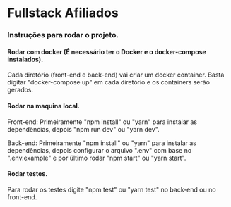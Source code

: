 # Fullstack Afiliados

### Instruções para rodar o projeto.

#### Rodar com docker (É necessário ter o Docker e o docker-compose instalados).

Cada diretório (front-end e back-end) vai criar um docker container. Basta digitar "docker-compose up" em cada diretório e os containers serão gerados.

#### Rodar na maquina local.

Front-end: Primeiramente "npm install" ou "yarn" para instalar as dependências, depois "npm run dev" ou "yarn dev". 

Back-end: Primeiramente "npm install" ou "yarn" para instalar as dependências, depois configurar o arquivo ".env" com base no ".env.example" e por último rodar "npm start" ou "yarn start". 

#### Rodar testes.

Para rodar os testes digite "npm test" ou "yarn test" no back-end ou no front-end.

